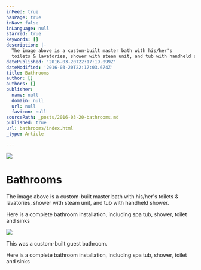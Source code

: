 ```yaml
---
inFeed: true
hasPage: true
inNav: false
inLanguage: null
starred: true
keywords: []
description: |-
  The image above is a custom-built master bath with his/her's
  toilets & lavatories, shower with steam unit, and tub with handheld shower.
datePublished: '2016-03-20T22:17:19.099Z'
dateModified: '2016-03-20T22:17:03.674Z'
title: Bathrooms
author: []
authors: []
publisher:
  name: null
  domain: null
  url: null
  favicon: null
sourcePath: _posts/2016-03-20-bathrooms.md
published: true
url: bathrooms/index.html
_type: Article

---
```

![](https://the-grid-user-content.s3-us-west-2.amazonaws.com/818d0210-47f0-4a52-acc6-994559b37abf.jpg)

# Bathrooms

The image above is a custom-built master bath with his/her's
toilets & lavatories, shower with steam unit, and tub with handheld shower.

Here is a complete bathroom installation, including spa
tub, shower, toilet and sinks

![](https://the-grid-user-content.s3-us-west-2.amazonaws.com/db17ee83-d8d2-4cef-9790-e1f0395437a6.jpg)

This was a custom-built guest bathroom.

Here is a complete bathroom installation, including spa
tub, shower, toilet and sinks